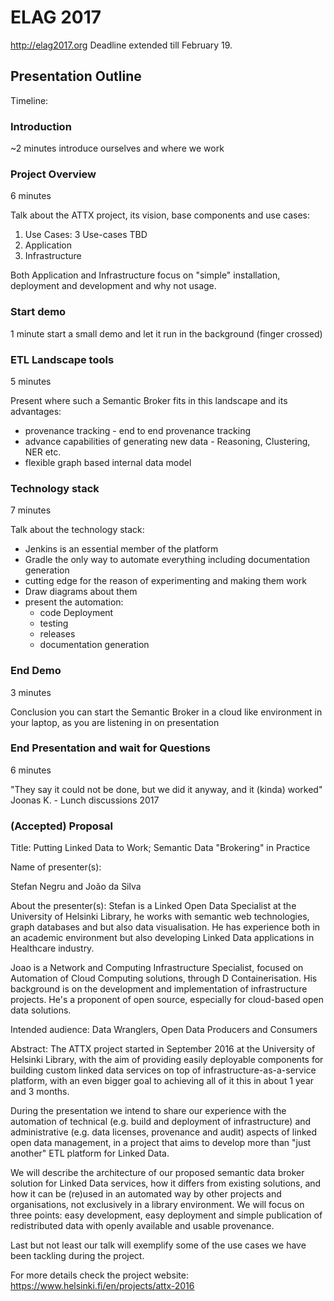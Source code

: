 # ELAG 2017

http://elag2017.org Deadline extended till February 19.

## Presentation Outline

Timeline:

### Introduction
~2 minutes
introduce ourselves and where we work

### Project Overview
6 minutes

Talk about the ATTX project, its vision, base components and use cases:
1. Use Cases: 3 Use-cases TBD
2. Application
3. Infrastructure

Both Application and Infrastructure focus on "simple" installation, deployment and development and why not usage.

### Start demo
1 minute
start a small demo and let it run in the background (finger crossed)

### ETL Landscape tools
5 minutes

Present where such a Semantic Broker fits in this landscape and its advantages:
* provenance tracking - end to end provenance tracking
* advance capabilities of generating new data - Reasoning, Clustering, NER etc.
* flexible graph based internal data model

### Technology stack
7 minutes

Talk about the technology stack:
* Jenkins is an essential member of the platform
* Gradle the only way to automate everything including documentation generation
* cutting edge for the reason of experimenting and making them work
* Draw diagrams about them
* present the automation:
    - code Deployment
    - testing
    - releases
    - documentation generation

### End Demo
3 minutes

Conclusion you can start the Semantic Broker in a cloud like environment in your laptop, as you are listening in on presentation


### End Presentation and wait for Questions
6 minutes

"They say it could not be done, but we did it anyway, and it (kinda) worked" Joonas K. - Lunch discussions 2017

### (Accepted) Proposal

Title:
Putting Linked Data to Work; Semantic Data "Brokering" in Practice

Name of presenter(s):

Stefan Negru and João da Silva

About the presenter(s):
Stefan is a Linked Open Data Specialist at the University of Helsinki Library, he works with semantic web technologies, graph databases and but also data visualisation. He has experience both in an academic environment but also developing Linked Data applications in Healthcare industry.

Joao is a Network and Computing Infrastructure Specialist, focused on Automation of Cloud Computing solutions, through D Containerisation. His background is on the development and implementation of infrastructure projects. He's a proponent of open source, especially for cloud-based open data solutions.

Intended audience:
Data Wranglers, Open Data Producers and Consumers

Abstract:
The ATTX project started in September 2016 at the University of Helsinki Library, with the aim of providing easily deployable components for building custom linked data services on top of infrastructure-as-a-service platform, with an even bigger goal to achieving all of it this in about 1 year and 3 months.

During the presentation we intend to share our experience with the automation of technical (e.g. build and deployment of infrastructure) and administrative (e.g. data licenses, provenance and audit) aspects of linked open data management, in a project that aims to develop more than "just another" ETL platform for Linked Data.

We will describe the architecture of our proposed semantic data broker solution for Linked Data services, how it differs from existing solutions, and how it can be (re)used in an automated way by other projects and organisations, not exclusively in a library environment. We will focus on three points: easy development, easy deployment and simple publication of redistributed data with openly available and usable provenance.

Last but not least our talk will exemplify some of the use cases we have been tackling during the project.

For more details check the project website: https://www.helsinki.fi/en/projects/attx-2016
